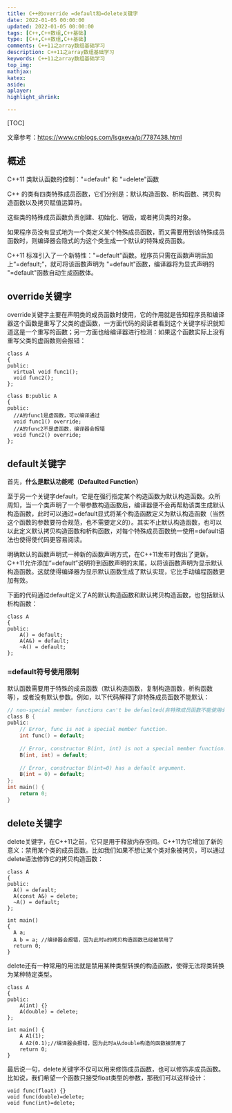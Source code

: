 ```yaml
---
title: C++的override =default和=delete关键字
date: 2022-01-05 00:00:00
updated: 2022-01-05 00:00:00
tags: [C++,C++数组,C++基础]
type: [C++,C++数组,C++基础]
comments: C++11之array数组基础学习
description: C++11之array数组基础学习
keywords: C++11之array数组基础学习
top_img:
mathjax:
katex:
aside:
aplayer:
highlight_shrink:

---
```


[TOC]

文章参考：https://www.cnblogs.com/lsgxeva/p/7787438.html

## 概述

C++11 类默认函数的控制："=default" 和 "=delete"函数

C++ 的类有四类特殊成员函数，它们分别是：默认构造函数、析构函数、拷贝构造函数以及拷贝赋值运算符。

这些类的特殊成员函数负责创建、初始化、销毁，或者拷贝类的对象。

如果程序员没有显式地为一个类定义某个特殊成员函数，而又需要用到该特殊成员函数时，则编译器会隐式的为这个类生成一个默认的特殊成员函数。

C++11 标准引入了一个新特性："=default"函数。程序员只需在函数声明后加上“=default;”，就可将该函数声明为 "=default"函数，编译器将为显式声明的 "=default"函数自动生成函数体。



## override关键字

override关键字主要在声明类的成员函数时使用，它的作用就是告知程序员和编译器这个函数是重写了父类的虚函数，一方面代码的阅读者看到这个关键字标识就知道这是一个重写的函数；另一方面也给编译器进行检测：如果这个函数实际上没有重写父类的虚函数则会报错：

```
class A
{
public:
  virtual void func1();
  void func2();
};

class B:public A
{
public:
  //A的func1是虚函数，可以编译通过
  void func1() override;
  //A的func2不是虚函数，编译器会报错
  void func2() override;
};
```





## default关键字

首先，**什么是默认功能呢（Defaulted Function）**

至于另一个关键字default，它是在强行指定某个构造函数为默认构造函数。众所周知，当一个类声明了一个带参数构造函数后，编译器便不会再帮助该类生成默认构造函数，此时可以通过=default显式将某个构造函数定义为默认构造函数（当然这个函数的参数要符合规范，也不需要定义的）。其实不止默认构造函数，也可以以此定义默认拷贝构造函数和析构函数，对每个特殊成员函数统一使用=default语法也使得使代码更容易阅读。

明确默认的函数声明式一种新的函数声明方式，在C++11发布时做出了更新。C++11允许添加“=default”说明符到函数声明的末尾，以将该函数声明为显示默认构造函数。这就使得编译器为显示默认函数生成了默认实现，它比手动编程函数更加有效。

下面的代码通过default定义了A的默认构造函数和默认拷贝构造函数，也包括默认析构函数：

```
class A
{
public:
    A() = default;
    A(A&) = default;
    ~A() = default; 
};
```

### =default符号使用限制

默认函数需要用于特殊的成员函数（默认构造函数，复制构造函数，析构函数等），或者没有默认参数。例如，以下代码解释了非特殊成员函数不能默认：

```c
// non-special member functions can't be defaulted(非特殊成员函数不能使用default) 
class B { 
public: 
    // Error, func is not a special member function. 
    int func() = default;  
      
    // Error, constructor B(int, int) is not a special member function. 
    B(int, int) = default;  
  
    // Error, constructor B(int=0) has a default argument. 
    B(int = 0) = default;  
}; 
int main() { 
    return 0; 
} 
```







## delete关键字

delete关键字，在C++11之前，它只是用于释放内存空间。C++11为它增加了新的意义：禁用某个类的成员函数。比如我们如果不想让某个类对象被拷贝，可以通过delete语法修饰它的拷贝构造函数：

```
class A
{
public:
  A() = default;
  A(const A&) = delete;
  ~A() = default;
};

int main()
{
  A a;
  A b = a; //编译器会报错，因为此时a的拷贝构造函数已经被禁用了
  return 0;
}
```



delete还有一种常用的用法就是禁用某种类型转换的构造函数，使得无法将类转换为某种特定类型。

```
class A 
{ 
public: 
    A(int) {} 
    A(double) = delete;  
}; 

int main() { 
    A A1(1); 
    A A2(0.1);//编译器会报错，因为此时a从double构造的函数被禁用了
    return 0; 
} 
```



最后说一句，delete关键字不仅可以用来修饰成员函数，也可以修饰非成员函数。比如说，我们希望一个函数只接受float类型的参数，那我们可以这样设计：

```
void func(float) {}
void func(double)=delete;
void func(int)=delete;
```

